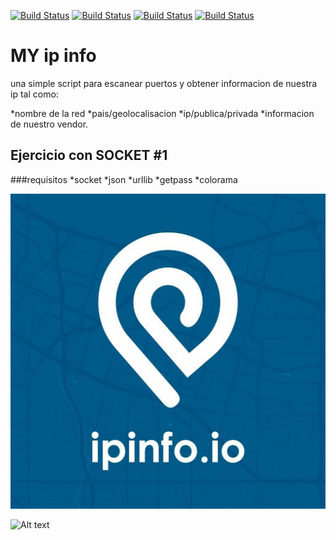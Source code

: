 [![Build Status](https://img.shields.io/badge/Python-3.7-green?logo=python)]()
[![Build Status](https://img.shields.io/badge/Lib-Socket-ligthgreen?logo=python)]()
[![Build Status](https://img.shields.io/badge/Lib-Json-red?logo=python)]()
[![Build Status](https://img.shields.io/badge/Api-ipinfo.io-blue?logo=)]()

# MY ip info
una simple script para escanear puertos y obtener informacion de nuestra ip
tal como:

*nombre de la red
*pais/geolocalisacion
*ip/publica/privada
*informacion de nuestro vendor.

## Ejercicio con SOCKET #1
###requisitos
*socket
*json
*urllib
*getpass
*colorama


![Alt text](https://github.com/BarbatosRE/My-ip-info/blob/master/0_1MELUoNttmEQVseZ.jpg)




![Alt text](https://github.com/BarbatosRE/Repo-3/blob/master/agit.png?raw=true "chula y coffy")

